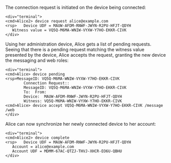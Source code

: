 The connection request is initiated on the device being connected:


~~~~
<div="terminal">
<cmd>Alice2> device request alice@example.com
<rsp>   Device UDF = MAUW-AFDM-RNWF-JWYN-R2PU-HFJT-QDYH
   Witness value = VQ5Q-M6MA-WNIW-VYXW-Y7HO-EKKR-CIVK
</div>
~~~~

Using her administration device, Alice gets a list of pending requests. Seeing that
there is a pending request matching the witness value presented by the device, Alice
accepts the request, granting the new device the messaging and web roles:


~~~~
<div="terminal">
<cmd>Alice> device pending
<rsp>MessageID: VQ5Q-M6MA-WNIW-VYXW-Y7HO-EKKR-CIVK
        Connection Request::
        MessageID: VQ5Q-M6MA-WNIW-VYXW-Y7HO-EKKR-CIVK
        To:  From: 
        Device:  MAUW-AFDM-RNWF-JWYN-R2PU-HFJT-QDYH
        Witness: VQ5Q-M6MA-WNIW-VYXW-Y7HO-EKKR-CIVK
<cmd>Alice> device accept VQ5Q-M6MA-WNIW-VYXW-Y7HO-EKKR-CIVK /message /web
</div>
~~~~

Alice can now synchronize her newly connected device to her account:


~~~~
<div="terminal">
<cmd>Alice2> device complete
<rsp>   Device UDF = MAUW-AFDM-RNWF-JWYN-R2PU-HFJT-QDYH
   Account = alice@example.com
   Account UDF = MDMM-67AC-QTZJ-THVJ-XHCR-EO6U-QBHU
</div>
~~~~


